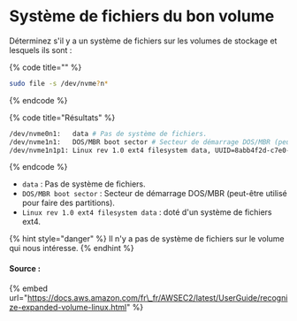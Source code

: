 # Système de fichiers du bon volume

Déterminez s'il y a un système de fichiers sur les volumes de stockage et lesquels ils sont :

{% code title="" %}
```bash
sudo file -s /dev/nvme?n*
```
{% endcode %}

{% code title="Résultats" %}
```bash
/dev/nvme0n1:   data # Pas de système de fichiers.
/dev/nvme1n1:   DOS/MBR boot sector # Secteur de démarrage DOS/MBR (peut-être utilisé pour faire des partitions).
/dev/nvme1n1p1: Linux rev 1.0 ext4 filesystem data, UUID=8abb4f2d-c7e0-4daf-80b5-24e1c814cf55, volume name "cloudimg-rootfs" (needs journal recovery) (extents) (64bit) (large files) (huge files) # Doté d'un système de fichiers ext4.
```
{% endcode %}

* `data` : Pas de système de fichiers.
* `DOS/MBR boot sector` : Secteur de démarrage DOS/MBR \(peut-être utilisé pour faire des partitions\).
* `Linux rev 1.0 ext4 filesystem data` : doté d'un système de fichiers ext4.

{% hint style="danger" %}
Il n'y a pas de système de fichiers sur le volume qui nous intéresse. 
{% endhint %}



#### Source :

{% embed url="https://docs.aws.amazon.com/fr\_fr/AWSEC2/latest/UserGuide/recognize-expanded-volume-linux.html" %}



